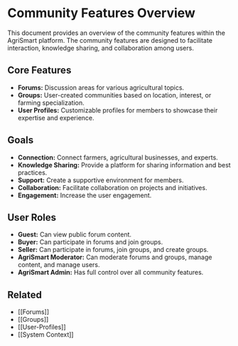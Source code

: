 # Community Features Overview

This document provides an overview of the community features within the AgriSmart platform. The community features are designed to facilitate interaction, knowledge sharing, and collaboration among users.

## Core Features

*   **Forums:** Discussion areas for various agricultural topics.
*   **Groups:** User-created communities based on location, interest, or farming specialization.
*   **User Profiles:** Customizable profiles for members to showcase their expertise and experience.

## Goals

*   **Connection:** Connect farmers, agricultural businesses, and experts.
*   **Knowledge Sharing:** Provide a platform for sharing information and best practices.
*   **Support:** Create a supportive environment for members.
*   **Collaboration:** Facilitate collaboration on projects and initiatives.
*   **Engagement:** Increase the user engagement.

## User Roles

*   **Guest:** Can view public forum content.
*   **Buyer:** Can participate in forums and join groups.
*   **Seller:** Can participate in forums, join groups, and create groups.
*   **AgriSmart Moderator:** Can moderate forums and groups, manage content, and manage users.
*   **AgriSmart Admin:** Has full control over all community features.

## Related

*   [[Forums]]
*   [[Groups]]
*   [[User-Profiles]]
*   [[System Context]]
